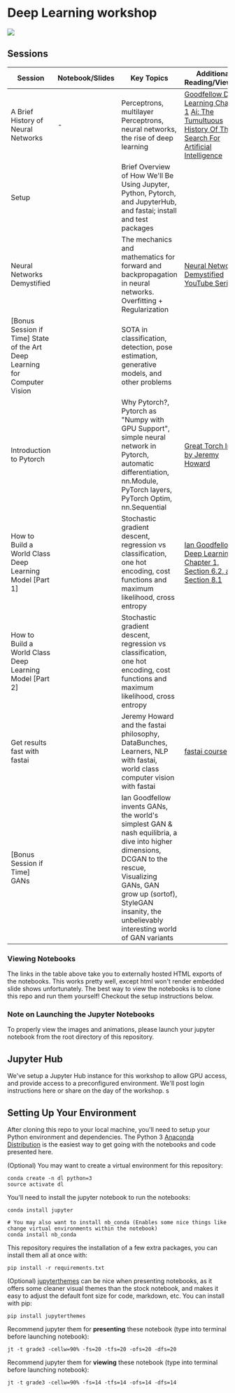 # Deep Learning workshop

![](graphics/original_mit_crew-01.png)




## Sessions

| Session |   Notebook/Slides    | Key Topics | Additional Reading/Viewing | 
| ------- | ------------- | --------------------------- | -------------------------- | 
| A Brief History of Neural Networks | - | Perceptrons, multilayer Perceptrons, neural networks, the rise of deep learning| [Goodfellow Deep Learning Chapter 1](https://www.deeplearningbook.org/contents/intro.html) [Ai: The Tumultuous History Of The Search For Artificial Intelligence](https://www.amazon.com/Ai-Tumultuous-History-Artificial-Intelligence/dp/0465029973/ref=sr_1_2?keywords=history+of+ai&qid=1566813741&s=books&sr=1-2) |
| Setup |  | Brief Overview of How We'll Be Using Jupyter, Python, Pytorch, and JupyterHub, and fastai; install and test packages |  | 
| Neural Networks Demystified|  | The mechanics and mathematics for forward and backpropagation in neural networks. Overfitting + Regularization|  [Neural Networks Demystified YouTube Series](https://www.youtube.com/watch?v=bxe2T-V8XRs)|
|[Bonus Session if Time] State of the Art Deep Learning for Computer Vision | | SOTA in classification, detection, pose estimation, generative models, and other problems| |
| Introduction to Pytorch | |  Why Pytorch?, Pytorch as "Numpy with GPU Support", simple neural network in Pytorch, automatic differentiation, nn.Module, PyTorch layers, PyTorch Optim, nn.Sequential | [Great Torch Intro by Jeremy Howard](https://pytorch.org/tutorials/beginner/nn_tutorial.html) |
| How to Build a World Class Deep Learning Model [Part 1] | |  Stochastic gradient descent, regression vs classification, one hot encoding, cost functions and maximum likelihood, cross entropy | [Ian Goodfellow's Deep Learning - Chapter 1, Section 6.2, and Section 8.1](https://www.deeplearningbook.org/) |
| How to Build a World Class Deep Learning Model [Part 2] | |  Stochastic gradient descent, regression vs classification, one hot encoding, cost functions and maximum likelihood, cross entropy | |
| Get results fast with fastai | | Jeremy Howard and the fastai philosophy, DataBunches, Learners, NLP with fastai, world class computer vision with fastai | [fastai course](https://github.com/fastai/course-v3)|
| [Bonus Session if Time] GANs | | Ian Goodfellow invents GANs, the world's simplest GAN & nash equilibria, a dive into higher dimensions, DCGAN to the rescue, Visualizing GANs, GAN grow up (sortof), StyleGAN insanity, the unbelievably interesting world of GAN variants | |



### Viewing Notebooks
The links in the table above take you to externally hosted HTML exports of the notebooks. This works pretty well, except html won't render embedded slide shows unfortunately. The best way to view the notebooks is to clone this repo and run them yourself! Checkout the setup instructions below.

### Note on Launching the Jupyter Notebooks
To properly view the images and animations, please launch your jupyter notebook from the root directory of this repository. 


## Jupyter Hub
We've setup a Jupyter Hub instance for this workshop to allow GPU access, and provide access to a preconfigured environment. We'll post login instructions here or share on the day of the workshop. s


## Setting Up Your Environment

After cloning this repo to your local machine, you'll need to setup your Python environment and dependencies. The Python 3 [Anaconda Distribution](https://www.anaconda.com/download) is the easiest way to get going with the notebooks and code presented here. 

(Optional) You may want to create a virtual environment for this repository: 

~~~
conda create -n dl python=3 
source activate dl
~~~

You'll need to install the jupyter notebook to run the notebooks:

~~~
conda install jupyter

# You may also want to install nb_conda (Enables some nice things like change virtual environments within the notebook)
conda install nb_conda
~~~

This repository requires the installation of a few extra packages, you can install them all at once with:
~~~
pip install -r requirements.txt
~~~

(Optional) [jupyterthemes](https://github.com/dunovank/jupyter-themes) can be nice when presenting notebooks, as it offers some cleaner visual themes than the stock notebook, and makes it easy to adjust the default font size for code, markdown, etc. You can install with pip: 

~~~
pip install jupyterthemes
~~~

Recommend jupyter them for **presenting** these notebook (type into terminal before launching notebook):
~~~
jt -t grade3 -cellw=90% -fs=20 -tfs=20 -ofs=20 -dfs=20
~~~

Recommend jupyter them for **viewing** these notebook (type into terminal before launching notebook):
~~~
jt -t grade3 -cellw=90% -fs=14 -tfs=14 -ofs=14 -dfs=14
~~~

